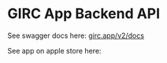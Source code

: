 # GIRC App Backend API

See swagger docs here: [girc.app/v2/docs](https://girc.app/v2/docs)

See app on apple store here:
